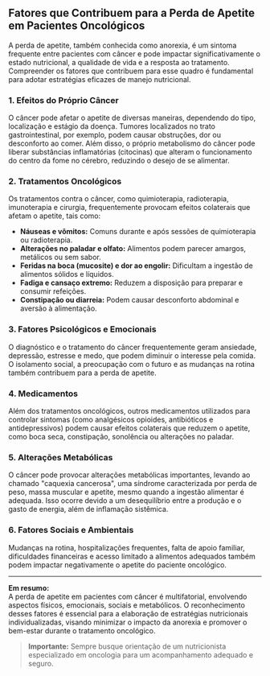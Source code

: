 
## Fatores que Contribuem para a Perda de Apetite em Pacientes Oncológicos

A perda de apetite, também conhecida como anorexia, é um sintoma frequente entre pacientes com câncer e pode impactar significativamente o estado nutricional, a qualidade de vida e a resposta ao tratamento. Compreender os fatores que contribuem para esse quadro é fundamental para adotar estratégias eficazes de manejo nutricional.

### 1. Efeitos do Próprio Câncer

O câncer pode afetar o apetite de diversas maneiras, dependendo do tipo, localização e estágio da doença. Tumores localizados no trato gastrointestinal, por exemplo, podem causar obstruções, dor ou desconforto ao comer. Além disso, o próprio metabolismo do câncer pode liberar substâncias inflamatórias (citocinas) que alteram o funcionamento do centro da fome no cérebro, reduzindo o desejo de se alimentar.

### 2. Tratamentos Oncológicos

Os tratamentos contra o câncer, como quimioterapia, radioterapia, imunoterapia e cirurgia, frequentemente provocam efeitos colaterais que afetam o apetite, tais como:

- **Náuseas e vômitos:** Comuns durante e após sessões de quimioterapia ou radioterapia.
- **Alterações no paladar e olfato:** Alimentos podem parecer amargos, metálicos ou sem sabor.
- **Feridas na boca (mucosite) e dor ao engolir:** Dificultam a ingestão de alimentos sólidos e líquidos.
- **Fadiga e cansaço extremo:** Reduzem a disposição para preparar e consumir refeições.
- **Constipação ou diarreia:** Podem causar desconforto abdominal e aversão à alimentação.

### 3. Fatores Psicológicos e Emocionais

O diagnóstico e o tratamento do câncer frequentemente geram ansiedade, depressão, estresse e medo, que podem diminuir o interesse pela comida. O isolamento social, a preocupação com o futuro e as mudanças na rotina também contribuem para a perda de apetite.

### 4. Medicamentos

Além dos tratamentos oncológicos, outros medicamentos utilizados para controlar sintomas (como analgésicos opioides, antibióticos e antidepressivos) podem causar efeitos colaterais que reduzem o apetite, como boca seca, constipação, sonolência ou alterações no paladar.

### 5. Alterações Metabólicas

O câncer pode provocar alterações metabólicas importantes, levando ao chamado "caquexia cancerosa", uma síndrome caracterizada por perda de peso, massa muscular e apetite, mesmo quando a ingestão alimentar é adequada. Isso ocorre devido a um desequilíbrio entre a produção e o gasto de energia, além de inflamação sistêmica.

### 6. Fatores Sociais e Ambientais

Mudanças na rotina, hospitalizações frequentes, falta de apoio familiar, dificuldades financeiras e acesso limitado a alimentos adequados também podem impactar negativamente o apetite do paciente oncológico.

---

**Em resumo:**  
A perda de apetite em pacientes com câncer é multifatorial, envolvendo aspectos físicos, emocionais, sociais e metabólicos. O reconhecimento desses fatores é essencial para a elaboração de estratégias nutricionais individualizadas, visando minimizar o impacto da anorexia e promover o bem-estar durante o tratamento oncológico.

> **Importante:** Sempre busque orientação de um nutricionista especializado em oncologia para um acompanhamento adequado e seguro.
```
